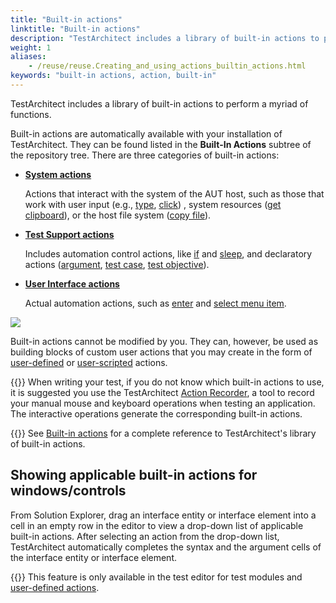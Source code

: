 ```yaml
--- 
title: "Built-in actions"
linktitle: "Built-in actions"
description: "TestArchitect includes a library of built-in actions to perform a myriad of functions."
weight: 1
aliases: 
    - /reuse/reuse.Creating_and_using_actions_builtin_actions.html
keywords: "built-in actions, action, built-in"
---
```


TestArchitect includes a library of built-in actions to perform a myriad of functions.

Built-in actions are automatically available with your installation of TestArchitect. They can be found listed in the **Built-In Actions** subtree of the repository tree. There are three categories of built-in actions:

-   **[System actions](/automation-guide/action-based-testing-language/built-in-actions/system-actions/)**

    Actions that interact with the system of the AUT host, such as those that work with user input \(e.g., [type](/automation-guide/action-based-testing-language/built-in-actions/system-actions/keyboard/type), [click](/automation-guide/action-based-testing-language/built-in-actions/system-actions/mouse/click)\) , system resources \([get clipboard](/automation-guide/action-based-testing-language/built-in-actions/system-actions/clipboard/get-clipboard)\), or the host file system \([copy file](/automation-guide/action-based-testing-language/built-in-actions/system-actions/file-and-folder/copy-file)\).

-   **[Test Support actions](/automation-guide/action-based-testing-language/built-in-actions/test-support-actions/)**

    Includes automation control actions, like [if](/automation-guide/action-based-testing-language/built-in-actions/test-support-actions/control-flow/if) and [sleep](/automation-guide/action-based-testing-language/built-in-actions/test-support-actions/timing/sleep), and declaratory actions \([argument](/automation-guide/action-based-testing-language/built-in-actions/test-support-actions/action-definition/argument), [test case](/automation-guide/action-based-testing-language/built-in-actions/test-support-actions/documentary/test-case), [test objective](/automation-guide/action-based-testing-language/built-in-actions/test-support-actions/documentary/test-objective)\).

-   **[User Interface actions](/automation-guide/action-based-testing-language/built-in-actions/user-interface-actions/)**

    Actual automation actions, such as [enter](/automation-guide/action-based-testing-language/built-in-actions/user-interface-actions/control-element/enter) and [select menu item](/automation-guide/action-based-testing-language/built-in-actions/user-interface-actions/toolbar-menu-scrollbar/select-menu-item).


![](/images/TA_Help/Images/Tree_with_built_in_actions.png)

Built-in actions cannot be modified by you. They can, however, be used as building blocks of custom user actions that you may create in the form of [user-defined](/user-guide/support/glossary-of-terms/action-application-level) or [user-scripted](/user-guide/support/glossary-of-terms/action-user-scripted) actions.

{{<tip>}} When writing your test, if you do not know which built-in actions to use, it is suggested you use the TestArchitect [Action Recorder](/user-guide/actions/action-recorder/), a tool to record your manual mouse and keyboard operations when testing an application. The interactive operations generate the corresponding built-in actions.

{{<note>}} See [Built-in actions](/automation-guide/action-based-testing-language/built-in-actions/) for a complete reference to TestArchitect's library of built-in actions.

## Showing applicable built-in actions for windows/controls

From Solution Explorer, drag an interface entity or interface element into a cell in an empty row in the editor to view a drop-down list of applicable built-in actions. After selecting an action from the drop-down list, TestArchitect automatically completes the syntax and the argument cells of the interface entity or interface element.

{{<note>}} This feature is only available in the test editor for test modules and [user-defined actions](/user-guide/actions/user-defined-actions/).



